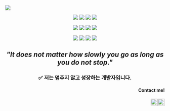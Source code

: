 <img src="https://capsule-render.vercel.app/api?type=waving&height=200&color=9face8&text=Welcome%20to%20Taeyoung's%20GitHub&section=header&reversal=false&fontAlign=55&fontAlignY=30&animation=fadeIn&fontSize=50&descAlign=90&desc=I'm%20ML%20Engineer&descAlignY=47&descSize=15&fontColor=ffffff" />

<p align="center">
  <img src="https://img.shields.io/badge/Python-3776AB?style=for-the-badge&logo=Python&logoColor=white">
  <img src="https://img.shields.io/badge/PyTorch-3776AB.svg?style=for-the-badge&logo=PyTorch&logoColor=white">
  <img src="https://img.shields.io/badge/scikit--learn-3776AB.svg?style=for-the-badge&logo=scikit-learn&logoColor=white">
  <img src="https://img.shields.io/badge/TensorFlow-3776AB.svg?style=for-the-badge&logo=TensorFlow&logoColor=white">
</p>

<p align="center">
  <img src="https://img.shields.io/badge/numpy-3776AB.svg?style=for-the-badge&logo=numpy&logoColor=white">
  <img src="https://img.shields.io/badge/pandas-3776AB.svg?style=for-the-badge&logo=pandas&logoColor=white">
  <img src="https://img.shields.io/badge/Matplotlib-3776AB.svg?style=for-the-badge&logo=Matplotlib&logoColor=black">
  <img src="https://img.shields.io/badge/github-3776AB.svg?style=for-the-badge&logo=github&logoColor=white">
</p>

<p align="center">
  <img src="https://img.shields.io/badge/docker-0db7ed.svg?style=for-the-badge&logo=docker&logoColor=white">
  <img src="https://img.shields.io/badge/Adobe%20Photoshop-0db7ed.svg?style=for-the-badge&logo=adobe%20photoshop&logoColor=white">
  <img src="https://img.shields.io/badge/Adobe%20Illustrator-0db7ed.svg?style=for-the-badge&logo=adobe%20illustrator&logoColor=white">
  <img src="https://img.shields.io/badge/Adobe%20InDesign-0db7ed.svg?style=for-the-badge&logo=adobeindesign&logoColor=white">
</p>

<h2 align="center"><em>"It does not matter how slowly you go as long as you do not stop."</em></h2>



<h3 align="center">✅ 저는 멈추지 않고 성장하는 개발자입니다.</h3>
<h4 align="right">Contact me!</h4>

<p align="right"><a href="https://mail.google.com/mail/?view=cm&to=n7dd29c@gmail.com&su=Hello%20Taeyoung&body=%EC%95%88%EB%85%95%ED%95%98%EC%84%B8%EC%9A%94."><img height="22" src="https://img.shields.io/badge/Gmail-EA4335?style=flat&logo=Gmail&logoColor=white" alt="Gmail"></a><a href="https://wool-porpoise-f5f.notion.site/Tensorflow-PyTorch-Transformer-LLM-291e7d25ba168063bf58fd1489b8daf9?source=copy_link"><img height="22" src="https://img.shields.io/badge/Notion-000000?style=flat&logo=Notion&logoColor=white" alt="Notion"></a></p>

